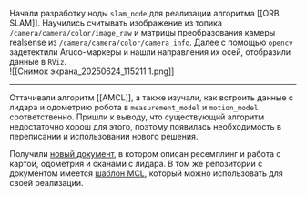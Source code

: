 Начали разработку ноды `slam_node` для реализации алгоритма [[ORB SLAM]]. Научились считывать изображение из топика `/camera/camera/color/image_raw`  и матрицы преобразования камеры realsense из `/camera/camera/color/camera_info`. Далее с помощью `opencv` задетектили Aruco-маркеры и нашли направления их осей, отобразили данные в `RViz`.  
![[Снимок экрана_20250624_115211 1.png]]

---
Оттачивали алгоритм [[AMCL]], а также изучали, как встроить данные с лидара и одометрию робота в `measurement_model` и `motion_model` соответственно. Пришли к выводу, что существующий алгоритм недостаточно хорош для этого, поэтому появилась необходимость в переписании и использовании нового решения.

Получили [новый документ](https://gitlab.u-angers.fr/cours/mobile_robotic_student/-/blob/master/documents/MCL/MCL.pdf), в котором описан ресемплинг и работа с картой, одометрия и сканами с лидара. В том же репозитории с документом имеется [шаблон MCL](https://gitlab.u-angers.fr/cours/mobile_robotic_student/-/tree/master/tp_mcl), который можно использовать для своей реализации.